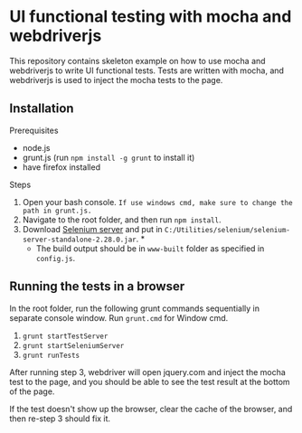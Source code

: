 # UI functional testing with mocha and webdriverjs

This repository contains skeleton example on how to use mocha and webdriverjs to write UI functional tests. Tests are written with mocha, and webdriverjs is used to inject the mocha tests to the page.

## Installation

Prerequisites

* node.js
* grunt.js (run `npm install -g grunt` to install it)
* have firefox installed

Steps

1. Open your bash console. `If use windows cmd, make sure to change the path in grunt.js.`
2. Navigate to the root folder, and then run `npm install`.
3. Download [Selenium server](http://selenium.googlecode.com/files/selenium-server-standalone-2.28.0.jar) and put in `C:/Utilities/selenium/selenium-server-standalone-2.28.0.jar`.
   *
   * The build output should be in `www-built` folder as specified in `config.js`.

## Running the tests in a browser

In the root folder, run the following grunt commands sequentially in separate console window. Run `grunt.cmd` for Window cmd.

1. `grunt startTestServer`
2. `grunt startSeleniumServer`
3. `grunt runTests`

After running step 3, webdriver will open jquery.com and inject the mocha test to the page, and you should be able to see the test result at the bottom of the page.

If the test doesn't show up the browser, clear the cache of the browser, and then re-step 3 should fix it.